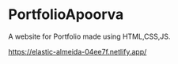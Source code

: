 # PortfolioApoorva
A website for Portfolio made using HTML,CSS,JS.

https://elastic-almeida-04ee7f.netlify.app/
